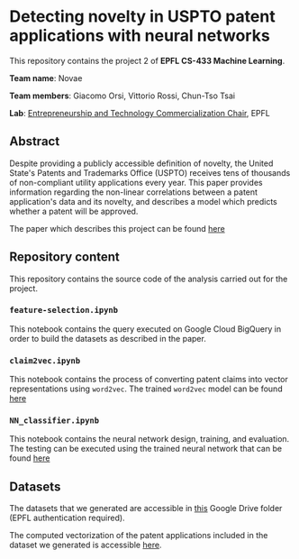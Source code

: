 # Detecting novelty in USPTO patent applications with neural networks
This repository contains the project 2 of **EPFL CS-433 Machine Learning**. 

**Team name**: Novae

**Team members**: Giacomo Orsi, Vittorio Rossi, Chun-Tso Tsai

**Lab**: [Entrepreneurship and Technology Commercialization Chair](https://www.epfl.ch/labs/entc/), EPFL

## Abstract 
Despite providing a publicly accessible definition of novelty, the United State's Patents and Trademarks Office (USPTO) receives tens of thousands of non-compliant utility applications every year. This paper provides information regarding the non-linear correlations between a patent application's data and its novelty, and describes a model which predicts whether a patent will be approved. 


The paper which describes this project can be found [here](paper.pdf)


## Repository content
This repository contains the source code of the analysis carried out for the project. 

### `feature-selection.ipynb`
This notebook contains the query executed on Google Cloud BigQuery in order to build the datasets as described in the paper. 

### `claim2vec.ipynb`
This notebook contains the process of converting patent claims into vector representations using `word2vec`. The trained `word2vec` model can be found [here](https://drive.google.com/drive/folders/1FMzzzCLMi67CuvkCXQ7kRgh5qqJwIKOg?usp=sharing)

### `NN_classifier.ipynb`
This notebook contains the neural network design, training, and evaluation. The testing can be executed using the trained neural network that can be found [here](https://drive.google.com/drive/folders/1FMzzzCLMi67CuvkCXQ7kRgh5qqJwIKOg?usp=sharing)


## Datasets
The datasets that we generated are accessible in [this](https://drive.google.com/drive/folders/1LyoBf9eJzJajI4hSO2bt91eAD1bEZUMa?usp=sharing) Google Drive folder (EPFL authentication required).

The computed vectorization of the patent applications included in the dataset we generated is accessible [here](https://drive.google.com/drive/folders/1HryfK3vr1WSkBgu-UQx0Cgtu6k11ipq3?usp=sharing). 
